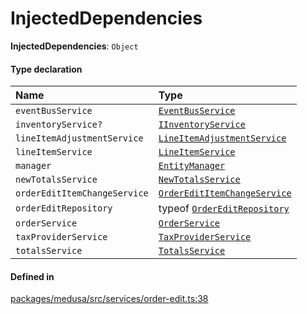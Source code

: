 # InjectedDependencies

 **InjectedDependencies**: `Object`

#### Type declaration

| Name | Type |
| :------ | :------ |
| `eventBusService` | [`EventBusService`](../classes/EventBusService.md) |
| `inventoryService?` | [`IInventoryService`](../interfaces/IInventoryService.md) |
| `lineItemAdjustmentService` | [`LineItemAdjustmentService`](../classes/LineItemAdjustmentService.md) |
| `lineItemService` | [`LineItemService`](../classes/LineItemService.md) |
| `manager` | [`EntityManager`](../classes/EntityManager.md) |
| `newTotalsService` | [`NewTotalsService`](../classes/NewTotalsService.md) |
| `orderEditItemChangeService` | [`OrderEditItemChangeService`](../classes/OrderEditItemChangeService.md) |
| `orderEditRepository` | typeof [`OrderEditRepository`](../index.md#ordereditrepository) |
| `orderService` | [`OrderService`](../classes/OrderService.md) |
| `taxProviderService` | [`TaxProviderService`](../classes/TaxProviderService.md) |
| `totalsService` | [`TotalsService`](../classes/TotalsService.md) |

#### Defined in

[packages/medusa/src/services/order-edit.ts:38](https://github.com/medusajs/medusa/blob/3d9f5ae63/packages/medusa/src/services/order-edit.ts#L38)
